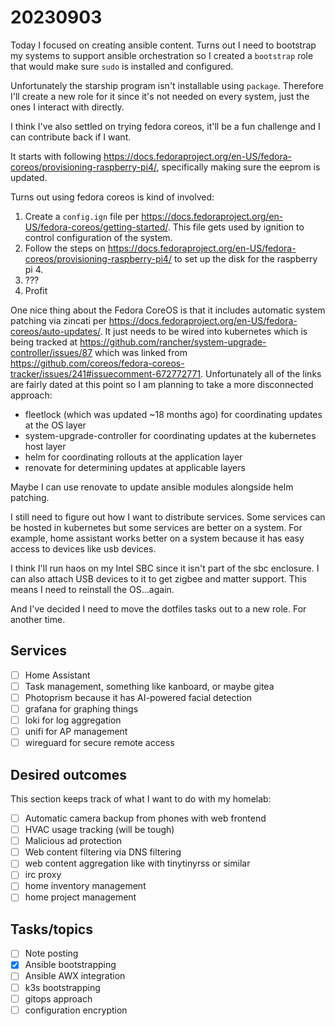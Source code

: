 # 20230903

Today I focused on creating ansible content. Turns out I need to bootstrap my systems to support ansible orchestration
so I created a `bootstrap` role that would make sure `sudo` is installed and configured.

Unfortunately the starship program isn't installable using `package`. Therefore I'll create a new role for it since it's
not needed on every system, just the ones I interact with directly.

I think I've also settled on trying fedora coreos, it'll be a fun challenge and I can contribute back if I want.

It starts with following <https://docs.fedoraproject.org/en-US/fedora-coreos/provisioning-raspberry-pi4/>, specifically
making sure the eeprom is updated.

Turns out using fedora coreos is kind of involved:

1. Create a `config.ign` file per <https://docs.fedoraproject.org/en-US/fedora-coreos/getting-started/>. This file gets
   used by ignition to control configuration of the system.
2. Follow the steps on <https://docs.fedoraproject.org/en-US/fedora-coreos/provisioning-raspberry-pi4/> to set up the
   disk for the raspberry pi 4.
3. ???
4. Profit

One nice thing about the Fedora CoreOS is that it includes automatic system patching via zincati per
<https://docs.fedoraproject.org/en-US/fedora-coreos/auto-updates/>. It just needs to be wired into kubernetes which is
being tracked at <https://github.com/rancher/system-upgrade-controller/issues/87> which was linked from
<https://github.com/coreos/fedora-coreos-tracker/issues/241#issuecomment-672772771>. Unfortunately all of the links are
fairly dated at this point so I am planning to take a more disconnected approach:

* fleetlock (which was updated ~18 months ago) for coordinating updates at the OS layer
* system-upgrade-controller for coordinating updates at the kubernetes host layer
* helm for coordinating rollouts at the application layer
* renovate for determining updates at applicable layers

Maybe I can use renovate to update ansible modules alongside helm patching.

I still need to figure out how I want to distribute services. Some services can be hosted in kubernetes but some
services are better on a system. For example, home assistant works better on a system because it has easy access to
devices like usb devices.

I think I'll run haos on my Intel SBC since it isn't part of the sbc enclosure. I can also attach USB devices to it to
get zigbee and matter support. This means I need to reinstall the OS...again.

And I've decided I need to move the dotfiles tasks out to a new role. For another time.

## Services

* [ ] Home Assistant
* [ ] Task management, something like kanboard, or maybe gitea
* [ ] Photoprism because it has AI-powered facial detection
* [ ] grafana for graphing things
* [ ] loki for log aggregation
* [ ] unifi for AP management
* [ ] wireguard for secure remote access

## Desired outcomes

This section keeps track of what I want to do with my homelab:

* [ ] Automatic camera backup from phones with web frontend
* [ ] HVAC usage tracking (will be tough)
* [ ] Malicious ad protection
* [ ] Web content filtering via DNS filtering
* [ ] web content aggregation like with tinytinyrss or similar
* [ ] irc proxy
* [ ] home inventory management
* [ ] home project management

## Tasks/topics

* [ ] Note posting
* [x] Ansible bootstrapping
* [ ] Ansible AWX integration
* [ ] k3s bootstrapping
* [ ] gitops approach
* [ ] configuration encryption
